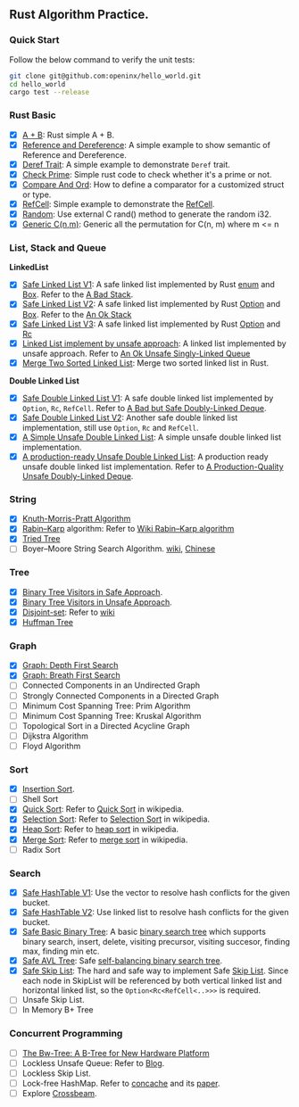 ## Rust Algorithm Practice.

### Quick Start

Follow the below command to verify the unit tests:

```bash
git clone git@github.com:openinx/hello_world.git
cd hello_world
cargo test --release
```

### Rust Basic

* [x] [A + B](./src/sum.rs): Rust simple A + B.
* [x] [Reference and Dereference](./src/ref_deref.rs): A simple example to show semantic of Reference and Dereference.
* [x] [Deref Trait](./src/deref_trait.rs): A simple example to demonstrate `Deref` trait.
* [x] [Check Prime](./src/prime.rs): Simple rust code to check whether it's a prime or not.
* [x] [Compare And Ord](./src/cmp.rs): How to define a comparator for a customized struct or type.
* [x] [RefCell](./src/ref_cell.rs): Simple example to demonstrate the [RefCell](https://doc.rust-lang.org/std/cell/struct.RefCell.html).
* [x] [Random](./src/rand.rs): Use external C rand() method to generate the random i32.
* [x] [Generic C(n,m)](./src/c_n_m.rs): Generic all the permutation for C(n, m) where m <= n

### List, Stack and Queue

__LinkedList__
* [x] [Safe Linked List V1](./src/linked_list_v1.rs): A safe linked list implemented by Rust [enum](https://doc.rust-lang.org/book/ch06-01-defining-an-enum.html) and [Box](https://doc.rust-lang.org/std/boxed/struct.Box.html). Refer to the [A Bad Stack](https://rust-unofficial.github.io/too-many-lists/first-final.html).
* [x] [Safe Linked List V2](./src/linked_list_v2.rs): A safe linked list implemented by Rust [Option](https://doc.rust-lang.org/std/option/) and [Box](https://doc.rust-lang.org/std/boxed/struct.Box.html). Refer to the [An Ok Stack](https://rust-unofficial.github.io/too-many-lists/second-final.html)
* [x] [Safe Linked List V3](./src/linked_list_v3.rs): A safe linked list implemented by Rust [Option](https://doc.rust-lang.org/std/option/) and [Rc](https://doc.rust-lang.org/std/rc/struct.Rc.html)
* [x] [Linked List implement by unsafe approach](./src/linked_list_unsafe.rs): A linked list implemented by unsafe approach. Refer to [An Ok Unsafe Singly-Linked Queue](https://rust-unofficial.github.io/too-many-lists/fifth.html#an-ok-unsafe-singly-linked-queue)
* [x] [Merge Two Sorted Linked List](./src/merge_linkedlist.rs): Merge two sorted linked list in Rust.

__Double Linked List__
* [x] [Safe Double Linked List V1](./src/double_linked_list_v1.rs): A safe double linked list implemented by `Option`, `Rc`, `RefCell`. Refer to [A Bad but Safe Doubly-Linked Deque](https://rust-unofficial.github.io/too-many-lists/fourth.html).
* [x] [Safe Double Linked List V2](./src/double_linked_list_v2.rs): Another safe double linked list implementation, still use `Option`, `Rc` and `RefCell`.
* [x] [A Simple Unsafe Double Linked List](./src/double_linked_list_v3.rs): A simple unsafe double linked list implementation.
* [x] [A production-ready Unsafe Double Linked List](./src/double_linked_list_unsafe.rs): A production ready unsafe double linked list implementation. Refer to [A Production-Quality Unsafe Doubly-Linked Deque](https://rust-unofficial.github.io/too-many-lists/sixth.html).

### String

* [x] [Knuth-Morris-Pratt Algorithm](./src/kmp.rs)
* [x] [Rabin–Karp](./src/rabin_karp.rs) algorithm: Refer to [Wiki Rabin–Karp algorithm](https://en.wikipedia.org/wiki/Rabin%E2%80%93Karp_algorithm)
* [x] [Tried Tree](./src/trie_tree.rs)
* [ ] Boyer–Moore String Search Algorithm. [wiki](https://en.wikipedia.org/wiki/Boyer%E2%80%93Moore_string-search_algorithm), [Chinese](https://oi-wiki.org/string/bm/)

### Tree

* [x] [Binary Tree Visitors in Safe Approach](./src/visit_binary_tree_safe.rs).
* [x] [Binary Tree Visitors in Unsafe Approach](./src/visit_binary_tree_unsafe.rs).
* [x] [Disjoint-set](./src/disjoint_set.rs): Refer to [wiki](https://en.wikipedia.org/wiki/Disjoint-set_data_structure)
* [x] [Huffman Tree](./src/huffman_tree.rs)

### Graph

* [x] [Graph: Depth First Search](./src/graph_dfs.rs)
* [x] [Graph: Breath First Search](./src/graph_bfs.rs)
* [ ] Connected Components in an Undirected Graph
* [ ] Strongly Connected Components in a Directed Graph
* [ ] Minimum Cost Spanning Tree: Prim Algorithm
* [ ] Minimum Cost Spanning Tree: Kruskal Algorithm
* [ ] Topological Sort in a Directed Acycline Graph
* [ ] Dijkstra Algorithm
* [ ] Floyd Algorithm

### Sort

* [x] [Insertion Sort](./src/insert_sort.rs).
* [ ] Shell Sort
* [x] [Quick Sort](./src/qsort.rs): Refer to [Quick Sort](https://en.wikipedia.org/wiki/Quicksort) in wikipedia.
* [x] [Selection Sort](./src/select_sort.rs): Refer to [Selection Sort](https://en.wikipedia.org/wiki/Selection_sort) in wikipedia.
* [x] [Heap Sort](./src/hash_table_v2.rs): Refer to [heap sort](https://en.wikipedia.org/wiki/Heapsort) in wikipedia.
* [x] [Merge Sort](./src/msort.rs): Refer to [merge sort](https://en.wikipedia.org/wiki/Merge_sort) in wikipedia.
* [ ] Radix Sort

### Search

* [x] [Safe HashTable V1](./src/hash_table_v1.rs): Use the vector to resolve hash conflicts for the given bucket.
* [x] [Safe HashTable V2](./src/hash_table_v2.rs): Use linked list to resolve hash conflicts for the given bucket.
* [x] [Safe Basic Binary Tree](./src/simple_tree.rs): A basic [binary search tree](https://en.wikipedia.org/wiki/Binary_search_tree) which supports binary search, insert, delete, visiting precursor, visiting succesor, finding max, finding min etc.
* [x] [Safe AVL Tree](./src/avl_tree.rs): Safe [self-balancing binary search tree](https://en.wikipedia.org/wiki/AVL_tree).
* [x] [Safe Skip List](./src/skiplist.rs): The hard and safe way to implement Safe [Skip List](https://en.wikipedia.org/wiki/Skip_list). Since each node in SkipList will be referenced by both vertical linked list and horizontal linked list, so the `Option<Rc<RefCell<..>>>` is required.
* [ ] Unsafe Skip List.
* [ ] In Memory B+ Tree

### Concurrent Programming

* [ ] [The Bw-Tree: A B-Tree for New Hardware Platform][bw-tree-url]
* [ ] Lockless Unsafe Queue: Refer to [Blog](https://zhuanlan.zhihu.com/p/527500869).
* [ ] Lockless Skip List.
* [ ] Lock-free HashMap. Refer to [concache](https://github.com/saligrama/concache) and its [paper](https://arxiv.org/pdf/1904.12210.pdf). 
* [ ] Explore [Crossbeam](https://morestina.net/blog/784/exploring-lock-free-rust-3-crossbeam).

[bw-tree-url]: https://15721.courses.cs.cmu.edu/spring2017/papers/08-oltpindexes2/bwtree-icde2013.pdf